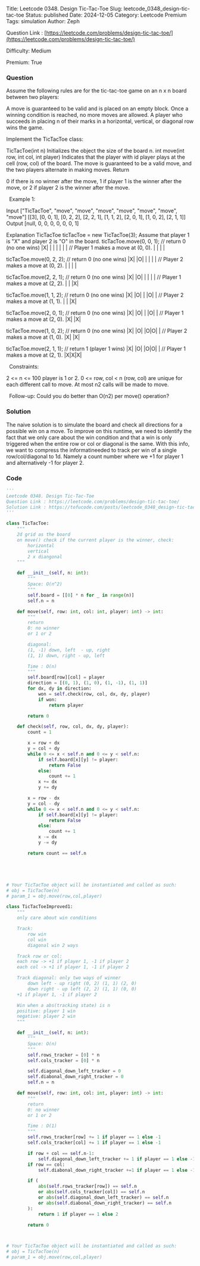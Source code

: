 Title: Leetcode 0348. Design Tic-Tac-Toe
Slug: leetcode_0348_design-tic-tac-toe
Status: published
Date: 2024-12-05
Category: Leetcode Premium
Tags: simulation
Author: Zeph

Question Link : [https://leetcode.com/problems/design-tic-tac-toe/](https://leetcode.com/problems/design-tic-tac-toe/)

Difficulty: Medium

Premium: True

### Question
Assume the following rules are for the tic-tac-toe game on an n x n board between two players:

A move is guaranteed to be valid and is placed on an empty block.
Once a winning condition is reached, no more moves are allowed.
A player who succeeds in placing n of their marks in a horizontal, vertical, or diagonal row wins the game.

Implement the TicTacToe class:

TicTacToe(int n) Initializes the object the size of the board n.
int move(int row, int col, int player) Indicates that the player with id player plays at the cell (row, col) of the board. The move is guaranteed to be a valid move, and the two players alternate in making moves. Return
	
0 if there is no winner after the move,
1 if player 1 is the winner after the move, or
2 if player 2 is the winner after the move.



 
Example 1:

Input
["TicTacToe", "move", "move", "move", "move", "move", "move", "move"]
[[3], [0, 0, 1], [0, 2, 2], [2, 2, 1], [1, 1, 2], [2, 0, 1], [1, 0, 2], [2, 1, 1]]
Output
[null, 0, 0, 0, 0, 0, 0, 1]

Explanation
TicTacToe ticTacToe = new TicTacToe(3);
Assume that player 1 is "X" and player 2 is "O" in the board.
ticTacToe.move(0, 0, 1); // return 0 (no one wins)
|X| | |
| | | |    // Player 1 makes a move at (0, 0).
| | | |

ticTacToe.move(0, 2, 2); // return 0 (no one wins)
|X| |O|
| | | |    // Player 2 makes a move at (0, 2).
| | | |

ticTacToe.move(2, 2, 1); // return 0 (no one wins)
|X| |O|
| | | |    // Player 1 makes a move at (2, 2).
| | |X|

ticTacToe.move(1, 1, 2); // return 0 (no one wins)
|X| |O|
| |O| |    // Player 2 makes a move at (1, 1).
| | |X|

ticTacToe.move(2, 0, 1); // return 0 (no one wins)
|X| |O|
| |O| |    // Player 1 makes a move at (2, 0).
|X| |X|

ticTacToe.move(1, 0, 2); // return 0 (no one wins)
|X| |O|
|O|O| |    // Player 2 makes a move at (1, 0).
|X| |X|

ticTacToe.move(2, 1, 1); // return 1 (player 1 wins)
|X| |O|
|O|O| |    // Player 1 makes a move at (2, 1).
|X|X|X|

 
Constraints:

2 <= n <= 100
player is 1 or 2.
0 <= row, col < n
(row, col) are unique for each different call to move.
At most n2 calls will be made to move.

 
Follow-up: Could you do better than O(n2) per move() operation?

### Solution

The naive solution is to simulate the board and check all directions for a possible win on a move. To improve on this runtime, we need to identify the fact that we only care about the win condition and that a win is only triggered when the entire row or col or diagonal is the same. With this info, we want to compress the informatineeded to track per win of a single row/col/diagonal to 1d. Namely a count number where we +1 for player 1 and alternatively -1 for player 2. 

### Code
```python
'''
Leetcode 0348. Design Tic-Tac-Toe
Question Link : https://leetcode.com/problems/design-tic-tac-toe/
Solution Link : https://tofucode.com/posts/leetcode_0348_design-tic-tac-toe.html
'''

class TicTacToe:
    """
    2d grid as the board
    on move() check if the current player is the winner, check:
        horizontal
        vertical
        2 x diangonal
    """

    def __init__(self, n: int):
        """
        Space: O(n^2)
        """
        self.board = [[0] * n for _ in range(n)]
        self.n = n

    def move(self, row: int, col: int, player: int) -> int:
        """
        return
        0: no winner
        or 1 or 2

        diagonal:
        (1, -1) down, left  - up, right
        (1, 1) down, right - up, left

        Time : O(n)
        """
        self.board[row][col] = player
        direction = [(0, 1), (1, 0), (1, -1), (1, 1)]
        for dx, dy in direction:
            won = self.check(row, col, dx, dy, player)
            if won:
                return player

        return 0

    def check(self, row, col, dx, dy, player):
        count = 1

        x = row + dx
        y = col + dy
        while 0 <= x < self.n and 0 <= y < self.n:
            if self.board[x][y] != player:
                return False
            else:
                count += 1
            x += dx
            y += dy

        x = row - dx
        y = col - dy
        while 0 <= x < self.n and 0 <= y < self.n:
            if self.board[x][y] != player:
                return False
            else:
                count += 1
            x -= dx
            y -= dy

        return count == self.n





# Your TicTacToe object will be instantiated and called as such:
# obj = TicTacToe(n)
# param_1 = obj.move(row,col,player)

class TicTacToeImproved1:
    """
    only care about win conditions

    Track:
        row win
        col win
        diagonal win 2 ways

    Track row or col:
    each row -> +1 if player 1, -1 if player 2
    each col -> +1 if player 1, -1 if player 2

    Track diagonal: only two ways of winner
        down left - up right (0, 2) (1, 1) (2, 0)
        down right - up left (2, 2) (1, 1) (0, 0)
    +1 if player 1, -1 if player 2

    Win when a abs(tracking state) is n
    positive: player 1 win
    negative: player 2 win
    """

    def __init__(self, n: int):
        """
        Space: O(n)
        """
        self.rows_tracker = [0] * n
        self.cols_tracker = [0] * n

        self.diagonal_down_left_tracker = 0
        self.diabonal_down_right_tracker = 0
        self.n = n

    def move(self, row: int, col: int, player: int) -> int:
        """
        return
        0: no winner
        or 1 or 2

        Time : O(1)
        """
        self.rows_tracker[row] += 1 if player == 1 else -1
        self.cols_tracker[col] += 1 if player == 1 else -1

        if row + col == self.n-1:
            self.diagonal_down_left_tracker += 1 if player == 1 else -1
        if row == col:
            self.diabonal_down_right_tracker +=1 if player == 1 else -1

        if (
            abs(self.rows_tracker[row]) == self.n
            or abs(self.cols_tracker[col]) == self.n
            or abs(self.diagonal_down_left_tracker) == self.n
            or abs(self.diabonal_down_right_tracker) == self.n
        ):
            return 1 if player == 1 else 2

        return 0



# Your TicTacToe object will be instantiated and called as such:
# obj = TicTacToe(n)
# param_1 = obj.move(row,col,player)
```

